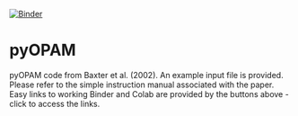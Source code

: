 [![Binder](https://mybinder.org/badge_logo.svg)](https://mybinder.org/v2/gh/Rjmbx/pyOPAM/HEAD)

# pyOPAM
pyOPAM code from Baxter et al. (2002). An example input file is provided. Please refer to the simple instruction manual associated with the paper. Easy links to working Binder and Colab are provided by the buttons above - click to access the links.   
